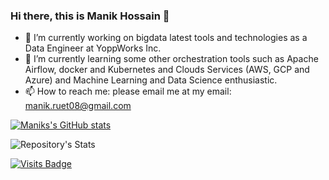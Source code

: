 ### Hi there, this is Manik Hossain 👋


- 🔭 I’m currently working on bigdata latest tools and technologies as a Data Engineer at YoppWorks Inc.
- 🌱 I’m currently learning some other orchestration tools such as Apache Airflow, docker and Kubernetes and Clouds Services (AWS, GCP and Azure) and Machine Learning and Data Science enthusiastic. 
- 📫 How to reach me: please email me at my email: manik.ruet08@gmail.com

[![Maniks's GitHub stats](https://github-readme-stats.vercel.app/api?username=ManikHossain08)](https://github.com/ManikHossain08/github-readme-stats)

![Repository's Stats](https://github-readme-stats.vercel.app/api/top-langs/?username=ManikHossain08&theme=blue-green)


[![Visits Badge](https://badges.pufler.dev/visits/ManikHossain08/ManikHossain08)](https://github.com/ManikHossain08)


